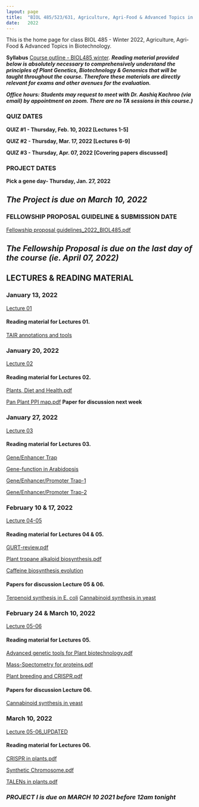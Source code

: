 ```yaml
---
layout: page
title:  "BIOL 485/523/631, Agriculture, Agri-Food & Advanced Topics in Biotechnology, Winter 2022"
date:   2022
---
```

This is the home page for class BIOL 485 - Winter 2022, Agriculture, Agri-Food & Advanced Topics in Biotechnology.

**Syllabus**
[Course outline - BIOL485 winter](https://github.com/kachroolab/kachroolab/files/7862901/BIOL485-523.course.outline_Winter2022.pdf). 
**_Reading material provided below is absolutely necessary to comprehensively understand the principles of Plant Genetics, Biotechnology & Genomics that will be taught throughout the course. Therefore these materials are directly relevant for exams and other avenues for the evaluation._** 

**_Office hours: Students may request to meet with Dr. Aashiq Kachroo (via email) by appointment on zoom. There are no TA sessions in this course.)_**

### **QUIZ DATES**

**QUIZ #1 - Thursday, Feb. 10, 2022 [Lectures 1-5]** 

**QUIZ #2 - Thursday, Mar. 17, 2022 [Lectures 6-9]** 

**QUIZ #3 - Thursday, Apr. 07, 2022 [Covering papers discussed]** 

### **PROJECT DATES**

**Pick a gene day- Thursday, Jan. 27, 2022** 

## **_The Project is due on March 10, 2022_**

### **FELLOWSHIP PROPOSAL GUIDELINE & SUBMISSION DATE**

[Fellowship proposal guidelines_2022_BIOL485.pdf](https://github.com/kachroolab/kachroolab/files/5809462/Fellowship.proposal.guidelines.pdf)

## **_The Fellowship Proposal is due on the last day of the course (ie. April 07, 2022)_**

## **LECTURES & READING MATERIAL**

### **January 13, 2022**

[Lecture 01](https://github.com/kachroolab/kachroolab/files/7863040/Week1_01132022.pdf) 

#### Reading material for Lectures 01.

[TAIR annotations and tools](https://github.com/kachroolab/kachroolab/files/4072467/TAIR.pdf)

### **January 20, 2022**

[Lecture 02](https://github.com/kachroolab/kachroolab/files/7905786/Week2_01202022.pdf) 

#### Reading material for Lectures 02.

[Plants, Diet and Health.pdf](https://github.com/kachroolab/kachroolab/files/4104744/Plants.Diet.and.Health.pdf)

[Pan Plant PPI map.pdf](https://github.com/kachroolab/kachroolab/files/4104743/Pan.Plant.PPI.map.pdf) **Paper for discussion next week**


### **January 27, 2022**

[Lecture 03](https://github.com/kachroolab/kachroolab/files/7952862/Week3_01272022.pdf)

#### Reading material for Lectures 03.

[Gene/Enhancer Trap](https://haseloff.plantsci.cam.ac.uk/tools/gal4system/page138.html)

[Gene-function in Arabidopsis](https://github.com/kachroolab/kachroolab/files/4166942/Plant.gene-Function.approaches.pdf)

[Gene/Enhancer/Promoter Trap-1](https://www.ncbi.nlm.nih.gov/pmc/articles/PMC149045/)

[Gene/Enhancer/Promoter Trap-2](https://github.com/kachroolab/kachroolab/files/7996986/Enhancer_Gene_trap.pdf)


### **February 10 & 17, 2022**

[Lecture 04-05](https://github.com/kachroolab/kachroolab/files/8041308/Week4-5_02102022.pdf)

#### Reading material for Lectures 04 & 05.

[GURT-review.pdf](https://github.com/kachroolab/kachroolab/files/4199940/GURT-review.pdf)

[Plant tropane alkaloid biosynthesis.pdf](https://github.com/kachroolab/kachroolab/files/4199941/Plant.tropane.alkaloid.biosynthesis.pdf)

[Caffeine biosynthesis evolution](https://github.com/kachroolab/kachroolab/files/4199938/Caffeine.biosynthesis.evolution.pdf)

#### Papers for discussion Lecture 05 & 06.

[Terpenoid synthesis in E. coli](https://github.com/kachroolab/kachroolab/files/4199942/Terpenoid.synthesis.in.E.coli.pdf)
[Cannabinoid synthesis in yeast](https://github.com/kachroolab/kachroolab/files/4199939/Cannabinoid.synthesis.in.yeast.pdf)

### **February 24 & March 10, 2022**

[Lecture 05-06](https://github.com/kachroolab/kachroolab/files/8134476/Week5-6_02242022.pdf)

#### Reading material for Lectures 05.

[Advanced genetic tools for Plant biotechnology.pdf](https://github.com/kachroolab/kachroolab/files/4232302/Advanced.genetic.tools.for.Plant.biotechnology.pdf)

[Mass-Spectometry for proteins.pdf](https://github.com/kachroolab/kachroolab/files/4232304/Mass-Spectometry.for.proteins.pdf)

[Plant breeding and CRISPR.pdf](https://github.com/kachroolab/kachroolab/files/5967131/Plant.breeding.and.CRISPR.pdf)

#### Papers for discussion Lecture 06.

[Cannabinoid synthesis in yeast](https://github.com/kachroolab/kachroolab/files/4199939/Cannabinoid.synthesis.in.yeast.pdf)

### **March 10, 2022**

[Lecture 05-06_UPDATED](https://github.com/kachroolab/kachroolab/files/8225284/Week6_03102022.pdf)

#### Reading material for Lectures 06.

[CRISPR in plants.pdf](https://github.com/kachroolab/kachroolab/files/4294268/CRISPR.in.plants.pdf)

[Synthetic Chromosome.pdf](https://github.com/kachroolab/kachroolab/files/4294269/Synthetic.Chromosome.pdf)

[TALENs in plants.pdf](https://github.com/kachroolab/kachroolab/files/4294270/TALENs.in.plants.pdf)

### **_PROJECT I is due on MARCH 10 2021 before 12am tonight_**







